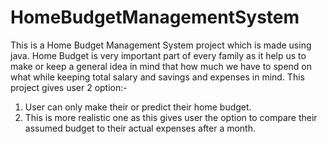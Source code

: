 # HomeBudgetManagementSystem
This is a Home Budget Management System project which is made using java.
Home Budget is very important part of every family as it help us to make or keep a general idea in mind that how much we have to spend on
what while keeping total salary and savings and expenses in mind.
This project gives user 2 option:-
1) User can only make their or predict their home budget.
2) This is more realistic one as this gives user the option to compare their assumed budget to their actual expenses after a month.
